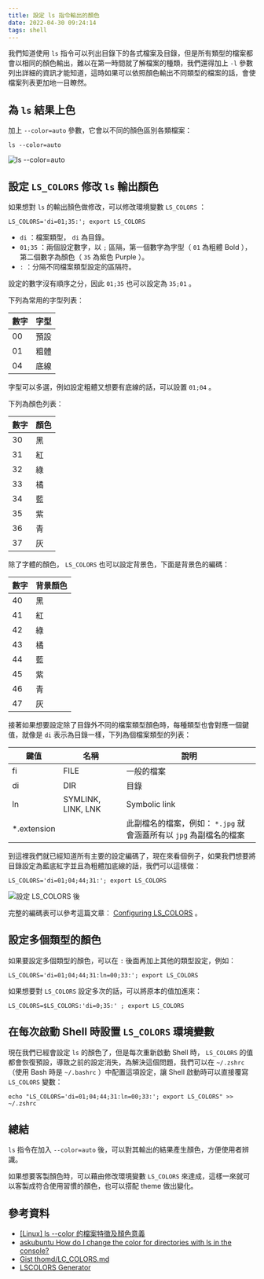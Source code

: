 ```yaml
---
title: 設定 ls 指令輸出的顏色
date: 2022-04-30 09:24:14
tags: shell
---
```

我們知道使用 `ls` 指令可以列出目錄下的各式檔案及目錄，但是所有類型的檔案都會以相同的顏色輸出，難以在第一時間就了解檔案的種類，我們還得加上 `-l` 參數列出詳細的資訊才能知道，這時如果可以依照顏色輸出不同類型的檔案的話，會使檔案列表更加地一目瞭然。

## 為 `ls` 結果上色

加上 `--color=auto` 參數，它會以不同的顏色區別各類檔案：

```shell
ls --color=auto
```

![ls --color=auto](ls-color-auto.png)

## 設定 `LS_COLORS` 修改 `ls` 輸出顏色

如果想對 `ls` 的輸出顏色做修改，可以修改環境變數 `LS_COLORS` ：

```shell
LS_COLORS='di=01;35:'; export LS_COLORS
```

* `di` ：檔案類型， `di` 為目錄。
* `01;35` ：兩個設定數字，以 `;` 區隔，第一個數字為字型（ `01` 為粗體 Bold ），第二個數字為顏色（ `35` 為紫色 Purple ）。
* `:` ：分隔不同檔案類型設定的區隔符。

設定的數字沒有順序之分，因此 `01;35` 也可以設定為 `35;01` 。

下列為常用的字型列表：

數字|字型
-|-
00|預設
01|粗體
04|底線

字型可以多選，例如設定粗體又想要有底線的話，可以設置 `01;04` 。

下列為顏色列表：

數字|顏色
-|-
30|黑
31|紅
32|綠
33|橘
34|藍
35|紫
36|青
37|灰

除了字體的顏色， `LS_COLORS` 也可以設定背景色，下面是背景色的編碼：

數字|背景顏色
-|-
40|黑
41|紅
42|綠
43|橘
44|藍
45|紫
46|青
47|灰

接著如果想要設定除了目錄外不同的檔案類型顏色時，每種類型也會對應一個鍵值，就像是 `di` 表示為目錄一樣，下列為個檔案類型的列表：

鍵值|名稱|說明
-|-|-
fi|FILE|一般的檔案
di|DIR|目錄
ln|SYMLINK, LINK, LNK| Symbolic link
*.extension||此副檔名的檔案，例如： `*.jpg` 就會涵蓋所有以 `jpg` 為副檔名的檔案

到這裡我們就已經知道所有主要的設定編碼了，現在來看個例子，如果我們想要將目錄設定為藍底紅字並且為粗體加底線的話，我們可以這樣做：

```shell
LS_COLORS='di=01;04;44;31:'; export LS_COLORS
```

![設定 LS_COLORS 後](set-lscolors.png)

完整的編碼表可以參考這篇文章： [Configuring LS_COLORS](http://www.bigsoft.co.uk/blog/2008/04/11/configuring-ls_colors) 。

## 設定多個類型的顏色

如果要設定多個類型的顏色，可以在 `:` 後面再加上其他的類型設定，例如：

```shell
LS_COLORS='di=01;04;44;31:ln=00;33:'; export LS_COLORS
```

如果想要對 `LS_COLORS` 設定多次的話，可以將原本的值加進來：

```shell
LS_COLORS=$LS_COLORS:'di=0;35:' ; export LS_COLORS
```

## 在每次啟動 Shell 時設置 `LS_COLORS` 環境變數

現在我們已經會設定 `ls` 的顏色了，但是每次重新啟動 Shell 時， `LS_COLORS` 的值都會恢復預設，導致之前的設定消失，為解決這個問題，我們可以在 `~/.zshrc` （使用 Bash 時是 `~/.bashrc` ）中配置這項設定，讓 Shell 啟動時可以直接覆寫 `LS_COLORS` 變數：

```shell
echo "LS_COLORS='di=01;04;44;31:ln=00;33:'; export LS_COLORS" >> ~/.zshrc
```

## 總結

`ls` 指令在加入 `--color=auto` 後，可以對其輸出的結果產生顏色，方便使用者辨識。

如果想要客製顏色時，可以藉由修改環境變數 `LS_COLORS` 來達成，這樣一來就可以客製成符合使用習慣的顏色，也可以搭配 theme 做出變化。

## 參考資料

* [[Linux] ls --color 的檔案特徵及顏色意義](http://n.sfs.tw/content/index/11080)
* [askubuntu How do I change the color for directories with ls in the console?](https://askubuntu.com/a/466203)
* [Gist thomd/LC_COLORS.md](https://gist.github.com/thomd/7667642)
* [LSCOLORS Generator](https://geoff.greer.fm/lscolors/)
